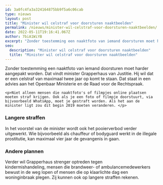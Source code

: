 ```yaml
---
id: 3a0fc4fa3a324164875bb9f5a6c06cab
type: nieuws
layout: post
title: "Minister wil celstraf voor doorsturen naaktbeelden"
permalink: /nieuws/minister-wil-celstraf-voor-doorsturen-naaktbeelden/
date: 2022-05-11T19:16:41.067Z
author: 7biA1WiYB
excerpt: "Zonder toestemming een naaktfoto van iemand doorsturen moet harder aangepakt worden. Dat vindt minister Grapperhaus van Justitie. Hij wil dat er een celstraf van maximaal twee jaar op komt te staan. Dat staat in een advies aan het Openbaar Ministerie en de Raad voor de Rechtspraak.   "
seo:
  description: "Minister wil celstraf voor doorsturen naaktbeelden"
  title: "Minister wil celstraf voor doorsturen naaktbeelden"
---
```

Zonder toestemming een naaktfoto van iemand doorsturen moet harder aangepakt worden. Dat vindt minister Grapperhaus van Justitie. Hij wil dat er een celstraf van maximaal twee jaar op komt te staan. Dat staat in een advies aan het Openbaar Ministerie en de Raad voor de Rechtspraak.   

    <p>Niet alleen mensen die naaktfoto's of filmpjes online plaatsen moeten straf krijgen. Ook als je een foto of filmpje doorstuurt, via bijvoorbeeld WhatsApp, moet je gestraft worden. Als het aan de minister ligt zou dit begin 2019 moeten veranderen. </p>
<h3>Langere straffen</h3>
<p>In het voorstel van de minister wordt ook het pooierverbod verder uitgewerkt. Wie bijvoorbeeld als chauffeur of bodyguard werkt in de illegale prostitutie, kan maximaal vier jaar de gevangenis in gaan.</p>
<h3>Andere plannen</h3>
<p>Verder wil Grapperhaus strenger optreden tegen kindermishandeling, mensen die brandweer- of ambulancemedewerkers bewust in de weg lopen of mensen die op klaarlichte dag een woninginbraak plegen. Zij kunnen ook op langere straffen rekenen.</p>  
